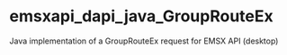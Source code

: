 # emsxapi_dapi_java_GroupRouteEx
Java implementation of a GroupRouteEx request for EMSX API (desktop)
